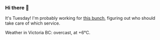 ### Hi there :wave:

It's Tuesday! I'm probably working for [this bunch](https://github.com/kohofinancial), figuring out who should take care of which service.

Weather in Victoria BC: overcast, at +6°C.
